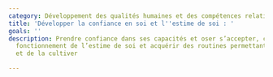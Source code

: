 ```yaml
---
category: Développement des qualités humaines et des compétences relationnelles
title: 'Développer la confiance en soi et l''estime de soi : '
goals: ''
description: Prendre confiance dans ses capacités et oser s’accepter, comprendre le
  fonctionnement de l’estime de soi et acquérir des routines permettant de la développer
  et de la cultiver

---
```

